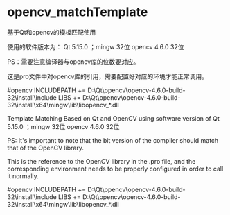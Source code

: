 # opencv_matchTemplate
基于Qt和opencv的模板匹配使用

使用的软件版本为：
  Qt 5.15.0 ；mingw 32位
  opencv 4.6.0 32位
  
PS：需要注意编译器与opencv库的位数要对应。

这是pro文件中对opencv库的引用，需要配置好对应的环境才能正常调用。

#opencv
INCLUDEPATH += D:\Qt\opencv\opencv-4.6.0-build-32\install\include
LIBS += D:\Qt\opencv\opencv-4.6.0-build-32\install\x64\mingw\lib\libopencv_*.dll


Template Matching Based on Qt and OpenCV using software version of
  Qt 5.15.0 ；mingw 32位
  opencv 4.6.0 32位

PS: It's important to note that the bit version of the compiler should match that of the OpenCV library.

This is the reference to the OpenCV library in the .pro file, and the corresponding environment needs to be properly configured in order to call it normally.

#opencv
INCLUDEPATH += D:\Qt\opencv\opencv-4.6.0-build-32\install\include
LIBS += D:\Qt\opencv\opencv-4.6.0-build-32\install\x64\mingw\lib\libopencv_*.dll
